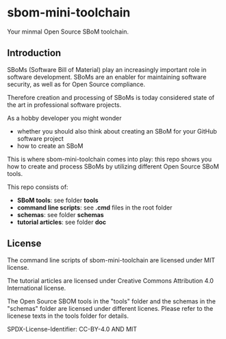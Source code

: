 # sbom-mini-toolchain

Your minmal Open Source SBoM toolchain. 

## Introduction 
SBoMs (Software Bill of Material) play an increasingly important role in software development. SBoMs are an enabler for maintaining software security, as well as for Open Source compliance.

Therefore creation and processing of SBoMs is today considered state of the art in professional software projects.

As a hobby developer you might wonder 
- whether you should also think about creating an SBoM for your GitHub software project
- how to create an SBoM 

This is where sbom-mini-toolchain comes into play: this repo shows you how to create and process SBoMs by utilizing different Open Source SBoM tools.

This repo consists of:
- **SBoM tools**: see folder **tools**
- **command line scripts**: see **.cmd** files in the root folder
- **schemas**: see folder **schemas**
- **tutorial articles**: see folder **doc**

## License
The command line scripts of sbom-mini-toolchain are licensed under MIT license.

The tutorial articles are licensed under Creative Commons Attribution 4.0 International license.

The Open Source SBOM tools in the "tools" folder and the schemas in the "schemas" folder are licensed under different licenes. Please refer to the licenese texts in the tools folder for details.

SPDX-License-Identifier: CC-BY-4.0 AND MIT

